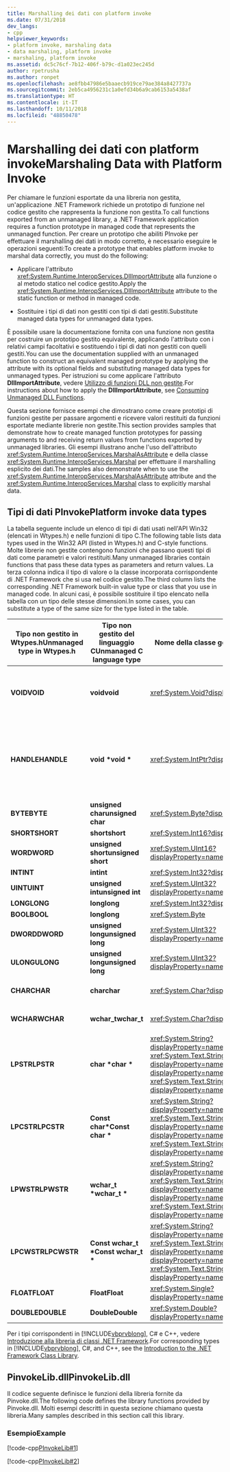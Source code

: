 ```yaml
---
title: Marshalling dei dati con platform invoke
ms.date: 07/31/2018
dev_langs:
- cpp
helpviewer_keywords:
- platform invoke, marshaling data
- data marshaling, platform invoke
- marshaling, platform invoke
ms.assetid: dc5c76cf-7b12-406f-b79c-d1a023ec245d
author: rpetrusha
ms.author: ronpet
ms.openlocfilehash: ae8fbb47986e5baaecb919ce79ae384a8427737a
ms.sourcegitcommit: 2eb5ca4956231c1a0efd34b6a9cab6153a5438af
ms.translationtype: HT
ms.contentlocale: it-IT
ms.lasthandoff: 10/11/2018
ms.locfileid: "48850478"
---
```

# <a name="marshaling-data-with-platform-invoke"></a><span data-ttu-id="08e38-102">Marshalling dei dati con platform invoke</span><span class="sxs-lookup"><span data-stu-id="08e38-102">Marshaling Data with Platform Invoke</span></span>
<span data-ttu-id="08e38-103">Per chiamare le funzioni esportate da una libreria non gestita, un'applicazione .NET Framework richiede un prototipo di funzione nel codice gestito che rappresenta la funzione non gestita.</span><span class="sxs-lookup"><span data-stu-id="08e38-103">To call functions exported from an unmanaged library, a .NET Framework application requires a function prototype in managed code that represents the unmanaged function.</span></span> <span data-ttu-id="08e38-104">Per creare un prototipo che abiliti PInvoke per effettuare il marshalling dei dati in modo corretto, è necessario eseguire le operazioni seguenti:</span><span class="sxs-lookup"><span data-stu-id="08e38-104">To create a prototype that enables platform invoke to marshal data correctly, you must do the following:</span></span>  
  
-   <span data-ttu-id="08e38-105">Applicare l'attributo <xref:System.Runtime.InteropServices.DllImportAttribute> alla funzione o al metodo statico nel codice gestito.</span><span class="sxs-lookup"><span data-stu-id="08e38-105">Apply the <xref:System.Runtime.InteropServices.DllImportAttribute> attribute to the static function or method in managed code.</span></span>  
  
-   <span data-ttu-id="08e38-106">Sostituire i tipi di dati non gestiti con tipi di dati gestiti.</span><span class="sxs-lookup"><span data-stu-id="08e38-106">Substitute managed data types for unmanaged data types.</span></span>  
  
 <span data-ttu-id="08e38-107">È possibile usare la documentazione fornita con una funzione non gestita per costruire un prototipo gestito equivalente, applicando l'attributo con i relativi campi facoltativi e sostituendo i tipi di dati non gestiti con quelli gestiti.</span><span class="sxs-lookup"><span data-stu-id="08e38-107">You can use the documentation supplied with an unmanaged function to construct an equivalent managed prototype by applying the attribute with its optional fields and substituting managed data types for unmanaged types.</span></span> <span data-ttu-id="08e38-108">Per istruzioni su come applicare l'attributo **DllImportAttribute**, vedere [Utilizzo di funzioni DLL non gestite](../../../docs/framework/interop/consuming-unmanaged-dll-functions.md).</span><span class="sxs-lookup"><span data-stu-id="08e38-108">For instructions about how to apply the **DllImportAttribute**, see [Consuming Unmanaged DLL Functions](../../../docs/framework/interop/consuming-unmanaged-dll-functions.md).</span></span>  
  
 <span data-ttu-id="08e38-109">Questa sezione fornisce esempi che dimostrano come creare prototipi di funzioni gestite per passare argomenti e ricevere valori restituiti da funzioni esportate mediante librerie non gestite.</span><span class="sxs-lookup"><span data-stu-id="08e38-109">This section provides samples that demonstrate how to create managed function prototypes for passing arguments to and receiving return values from functions exported by unmanaged libraries.</span></span> <span data-ttu-id="08e38-110">Gli esempi illustrano anche l'uso dell'attributo <xref:System.Runtime.InteropServices.MarshalAsAttribute> e della classe <xref:System.Runtime.InteropServices.Marshal> per effettuare il marshalling esplicito dei dati.</span><span class="sxs-lookup"><span data-stu-id="08e38-110">The samples also demonstrate when to use the <xref:System.Runtime.InteropServices.MarshalAsAttribute> attribute and the <xref:System.Runtime.InteropServices.Marshal> class to explicitly marshal data.</span></span>  
  
## <a name="platform-invoke-data-types"></a><span data-ttu-id="08e38-111">Tipi di dati PInvoke</span><span class="sxs-lookup"><span data-stu-id="08e38-111">Platform invoke data types</span></span>  
 <span data-ttu-id="08e38-112">La tabella seguente include un elenco di tipi di dati usati nell'API Win32 (elencati in Wtypes.h) e nelle funzioni di tipo C.</span><span class="sxs-lookup"><span data-stu-id="08e38-112">The following table lists data types used in the Win32 API (listed in Wtypes.h) and C-style functions.</span></span> <span data-ttu-id="08e38-113">Molte librerie non gestite contengono funzioni che passano questi tipi di dati come parametri e valori restituiti.</span><span class="sxs-lookup"><span data-stu-id="08e38-113">Many unmanaged libraries contain functions that pass these data types as parameters and return values.</span></span> <span data-ttu-id="08e38-114">La terza colonna indica il tipo di valore o la classe incorporata corrispondente di .NET Framework che si usa nel codice gestito.</span><span class="sxs-lookup"><span data-stu-id="08e38-114">The third column lists the corresponding .NET Framework built-in value type or class that you use in managed code.</span></span> <span data-ttu-id="08e38-115">In alcuni casi, è possibile sostituire il tipo elencato nella tabella con un tipo delle stesse dimensioni.</span><span class="sxs-lookup"><span data-stu-id="08e38-115">In some cases, you can substitute a type of the same size for the type listed in the table.</span></span>  
  
|<span data-ttu-id="08e38-116">Tipo non gestito in Wtypes.h</span><span class="sxs-lookup"><span data-stu-id="08e38-116">Unmanaged type in Wtypes.h</span></span>|<span data-ttu-id="08e38-117">Tipo non gestito del linguaggio C</span><span class="sxs-lookup"><span data-stu-id="08e38-117">Unmanaged C language type</span></span>|<span data-ttu-id="08e38-118">Nome della classe gestita</span><span class="sxs-lookup"><span data-stu-id="08e38-118">Managed class name</span></span>|<span data-ttu-id="08e38-119">Descrizione</span><span class="sxs-lookup"><span data-stu-id="08e38-119">Description</span></span>|  
|--------------------------------|-------------------------------|------------------------|-----------------|  
|<span data-ttu-id="08e38-120">**VOID**</span><span class="sxs-lookup"><span data-stu-id="08e38-120">**VOID**</span></span>|<span data-ttu-id="08e38-121">**void**</span><span class="sxs-lookup"><span data-stu-id="08e38-121">**void**</span></span>|<xref:System.Void?displayProperty=nameWithType>|<span data-ttu-id="08e38-122">Applicato a una funzione che non restituisce un valore.</span><span class="sxs-lookup"><span data-stu-id="08e38-122">Applied to a function that does not return a value.</span></span>|
|<span data-ttu-id="08e38-123">**HANDLE**</span><span class="sxs-lookup"><span data-stu-id="08e38-123">**HANDLE**</span></span>|<span data-ttu-id="08e38-124">**void \***</span><span class="sxs-lookup"><span data-stu-id="08e38-124">**void \***</span></span>|<xref:System.IntPtr?displayProperty=nameWithType>|<span data-ttu-id="08e38-125">32 bit nei sistemi operativi Windows a 32 bit, 64 bit nei sistemi operativi Windows a 64 bit.</span><span class="sxs-lookup"><span data-stu-id="08e38-125">32 bits on 32-bit Windows operating systems, 64 bits on 64-bit Windows operating systems.</span></span>|  
|<span data-ttu-id="08e38-126">**BYTE**</span><span class="sxs-lookup"><span data-stu-id="08e38-126">**BYTE**</span></span>|<span data-ttu-id="08e38-127">**unsigned char**</span><span class="sxs-lookup"><span data-stu-id="08e38-127">**unsigned char**</span></span>|<xref:System.Byte?displayProperty=nameWithType>|<span data-ttu-id="08e38-128">8 bit</span><span class="sxs-lookup"><span data-stu-id="08e38-128">8 bits</span></span>|  
|<span data-ttu-id="08e38-129">**SHORT**</span><span class="sxs-lookup"><span data-stu-id="08e38-129">**SHORT**</span></span>|<span data-ttu-id="08e38-130">**short**</span><span class="sxs-lookup"><span data-stu-id="08e38-130">**short**</span></span>|<xref:System.Int16?displayProperty=nameWithType>|<span data-ttu-id="08e38-131">16 bit</span><span class="sxs-lookup"><span data-stu-id="08e38-131">16 bits</span></span>|  
|<span data-ttu-id="08e38-132">**WORD**</span><span class="sxs-lookup"><span data-stu-id="08e38-132">**WORD**</span></span>|<span data-ttu-id="08e38-133">**unsigned short**</span><span class="sxs-lookup"><span data-stu-id="08e38-133">**unsigned short**</span></span>|<xref:System.UInt16?displayProperty=nameWithType>|<span data-ttu-id="08e38-134">16 bit</span><span class="sxs-lookup"><span data-stu-id="08e38-134">16 bits</span></span>|  
|<span data-ttu-id="08e38-135">**INT**</span><span class="sxs-lookup"><span data-stu-id="08e38-135">**INT**</span></span>|<span data-ttu-id="08e38-136">**int**</span><span class="sxs-lookup"><span data-stu-id="08e38-136">**int**</span></span>|<xref:System.Int32?displayProperty=nameWithType>|<span data-ttu-id="08e38-137">32 bit</span><span class="sxs-lookup"><span data-stu-id="08e38-137">32 bits</span></span>|  
|<span data-ttu-id="08e38-138">**UINT**</span><span class="sxs-lookup"><span data-stu-id="08e38-138">**UINT**</span></span>|<span data-ttu-id="08e38-139">**unsigned int**</span><span class="sxs-lookup"><span data-stu-id="08e38-139">**unsigned int**</span></span>|<xref:System.UInt32?displayProperty=nameWithType>|<span data-ttu-id="08e38-140">32 bit</span><span class="sxs-lookup"><span data-stu-id="08e38-140">32 bits</span></span>|  
|<span data-ttu-id="08e38-141">**LONG**</span><span class="sxs-lookup"><span data-stu-id="08e38-141">**LONG**</span></span>|<span data-ttu-id="08e38-142">**long**</span><span class="sxs-lookup"><span data-stu-id="08e38-142">**long**</span></span>|<xref:System.Int32?displayProperty=nameWithType>|<span data-ttu-id="08e38-143">32 bit</span><span class="sxs-lookup"><span data-stu-id="08e38-143">32 bits</span></span>|  
|<span data-ttu-id="08e38-144">**BOOL**</span><span class="sxs-lookup"><span data-stu-id="08e38-144">**BOOL**</span></span>|<span data-ttu-id="08e38-145">**long**</span><span class="sxs-lookup"><span data-stu-id="08e38-145">**long**</span></span>|<xref:System.Byte>|<span data-ttu-id="08e38-146">32 bit</span><span class="sxs-lookup"><span data-stu-id="08e38-146">32 bits</span></span>|  
|<span data-ttu-id="08e38-147">**DWORD**</span><span class="sxs-lookup"><span data-stu-id="08e38-147">**DWORD**</span></span>|<span data-ttu-id="08e38-148">**unsigned long**</span><span class="sxs-lookup"><span data-stu-id="08e38-148">**unsigned long**</span></span>|<xref:System.UInt32?displayProperty=nameWithType>|<span data-ttu-id="08e38-149">32 bit</span><span class="sxs-lookup"><span data-stu-id="08e38-149">32 bits</span></span>|  
|<span data-ttu-id="08e38-150">**ULONG**</span><span class="sxs-lookup"><span data-stu-id="08e38-150">**ULONG**</span></span>|<span data-ttu-id="08e38-151">**unsigned long**</span><span class="sxs-lookup"><span data-stu-id="08e38-151">**unsigned long**</span></span>|<xref:System.UInt32?displayProperty=nameWithType>|<span data-ttu-id="08e38-152">32 bit</span><span class="sxs-lookup"><span data-stu-id="08e38-152">32 bits</span></span>|  
|<span data-ttu-id="08e38-153">**CHAR**</span><span class="sxs-lookup"><span data-stu-id="08e38-153">**CHAR**</span></span>|<span data-ttu-id="08e38-154">**char**</span><span class="sxs-lookup"><span data-stu-id="08e38-154">**char**</span></span>|<xref:System.Char?displayProperty=nameWithType>|<span data-ttu-id="08e38-155">Decorare con ANSI.</span><span class="sxs-lookup"><span data-stu-id="08e38-155">Decorate with ANSI.</span></span>|  
|<span data-ttu-id="08e38-156">**WCHAR**</span><span class="sxs-lookup"><span data-stu-id="08e38-156">**WCHAR**</span></span>|<span data-ttu-id="08e38-157">**wchar_t**</span><span class="sxs-lookup"><span data-stu-id="08e38-157">**wchar_t**</span></span>|<xref:System.Char?displayProperty=nameWithType>|<span data-ttu-id="08e38-158">Decorare con Unicode.</span><span class="sxs-lookup"><span data-stu-id="08e38-158">Decorate with Unicode.</span></span>|  
|<span data-ttu-id="08e38-159">**LPSTR**</span><span class="sxs-lookup"><span data-stu-id="08e38-159">**LPSTR**</span></span>|<span data-ttu-id="08e38-160">**char &ast;**</span><span class="sxs-lookup"><span data-stu-id="08e38-160">**char &ast;**</span></span>|<span data-ttu-id="08e38-161"><xref:System.String?displayProperty=nameWithType> o <xref:System.Text.StringBuilder?displayProperty=nameWithType></span><span class="sxs-lookup"><span data-stu-id="08e38-161"><xref:System.String?displayProperty=nameWithType> or <xref:System.Text.StringBuilder?displayProperty=nameWithType></span></span>|<span data-ttu-id="08e38-162">Decorare con ANSI.</span><span class="sxs-lookup"><span data-stu-id="08e38-162">Decorate with ANSI.</span></span>|  
|<span data-ttu-id="08e38-163">**LPCSTR**</span><span class="sxs-lookup"><span data-stu-id="08e38-163">**LPCSTR**</span></span>|<span data-ttu-id="08e38-164">**Const char&ast;**</span><span class="sxs-lookup"><span data-stu-id="08e38-164">**Const char &ast;**</span></span>|<span data-ttu-id="08e38-165"><xref:System.String?displayProperty=nameWithType> o <xref:System.Text.StringBuilder?displayProperty=nameWithType></span><span class="sxs-lookup"><span data-stu-id="08e38-165"><xref:System.String?displayProperty=nameWithType> or <xref:System.Text.StringBuilder?displayProperty=nameWithType></span></span>|<span data-ttu-id="08e38-166">Decorare con ANSI.</span><span class="sxs-lookup"><span data-stu-id="08e38-166">Decorate with ANSI.</span></span>|  
|<span data-ttu-id="08e38-167">**LPWSTR**</span><span class="sxs-lookup"><span data-stu-id="08e38-167">**LPWSTR**</span></span>|<span data-ttu-id="08e38-168">**wchar_t &ast;**</span><span class="sxs-lookup"><span data-stu-id="08e38-168">**wchar_t &ast;**</span></span>|<span data-ttu-id="08e38-169"><xref:System.String?displayProperty=nameWithType> o <xref:System.Text.StringBuilder?displayProperty=nameWithType></span><span class="sxs-lookup"><span data-stu-id="08e38-169"><xref:System.String?displayProperty=nameWithType> or <xref:System.Text.StringBuilder?displayProperty=nameWithType></span></span>|<span data-ttu-id="08e38-170">Decorare con Unicode.</span><span class="sxs-lookup"><span data-stu-id="08e38-170">Decorate with Unicode.</span></span>|  
|<span data-ttu-id="08e38-171">**LPCWSTR**</span><span class="sxs-lookup"><span data-stu-id="08e38-171">**LPCWSTR**</span></span>|<span data-ttu-id="08e38-172">**Const wchar_t &ast;**</span><span class="sxs-lookup"><span data-stu-id="08e38-172">**Const wchar_t &ast;**</span></span>|<span data-ttu-id="08e38-173"><xref:System.String?displayProperty=nameWithType> o <xref:System.Text.StringBuilder?displayProperty=nameWithType></span><span class="sxs-lookup"><span data-stu-id="08e38-173"><xref:System.String?displayProperty=nameWithType> or <xref:System.Text.StringBuilder?displayProperty=nameWithType></span></span>|<span data-ttu-id="08e38-174">Decorare con Unicode.</span><span class="sxs-lookup"><span data-stu-id="08e38-174">Decorate with Unicode.</span></span>|  
|<span data-ttu-id="08e38-175">**FLOAT**</span><span class="sxs-lookup"><span data-stu-id="08e38-175">**FLOAT**</span></span>|<span data-ttu-id="08e38-176">**Float**</span><span class="sxs-lookup"><span data-stu-id="08e38-176">**Float**</span></span>|<xref:System.Single?displayProperty=nameWithType>|<span data-ttu-id="08e38-177">32 bit</span><span class="sxs-lookup"><span data-stu-id="08e38-177">32 bits</span></span>|  
|<span data-ttu-id="08e38-178">**DOUBLE**</span><span class="sxs-lookup"><span data-stu-id="08e38-178">**DOUBLE**</span></span>|<span data-ttu-id="08e38-179">**Double**</span><span class="sxs-lookup"><span data-stu-id="08e38-179">**Double**</span></span>|<xref:System.Double?displayProperty=nameWithType>|<span data-ttu-id="08e38-180">64 bit</span><span class="sxs-lookup"><span data-stu-id="08e38-180">64 bits</span></span>|  
  
 <span data-ttu-id="08e38-181">Per i tipi corrispondenti in [!INCLUDE[vbprvblong](../../../includes/vbprvblong-md.md)], C# e C++, vedere [Introduzione alla libreria di classi .NET Framework](../../../docs/standard/class-library-overview.md).</span><span class="sxs-lookup"><span data-stu-id="08e38-181">For corresponding types in [!INCLUDE[vbprvblong](../../../includes/vbprvblong-md.md)], C#, and C++, see the [Introduction to the .NET Framework Class Library](../../../docs/standard/class-library-overview.md).</span></span>  
  
## <a name="pinvokelibdll"></a><span data-ttu-id="08e38-182">PinvokeLib.dll</span><span class="sxs-lookup"><span data-stu-id="08e38-182">PinvokeLib.dll</span></span>  
 <span data-ttu-id="08e38-183">Il codice seguente definisce le funzioni della libreria fornite da Pinvoke.dll.</span><span class="sxs-lookup"><span data-stu-id="08e38-183">The following code defines the library functions provided by Pinvoke.dll.</span></span> <span data-ttu-id="08e38-184">Molti esempi descritti in questa sezione chiamano questa libreria.</span><span class="sxs-lookup"><span data-stu-id="08e38-184">Many samples described in this section call this library.</span></span>  
  
### <a name="example"></a><span data-ttu-id="08e38-185">Esempio</span><span class="sxs-lookup"><span data-stu-id="08e38-185">Example</span></span>  
 [!code-cpp[PInvokeLib#1](../../../samples/snippets/cpp/VS_Snippets_CLR/pinvokelib/cpp/pinvokelib.cpp#1)]  
  
 [!code-cpp[PInvokeLib#2](../../../samples/snippets/cpp/VS_Snippets_CLR/pinvokelib/cpp/pinvokelib.h#2)]
